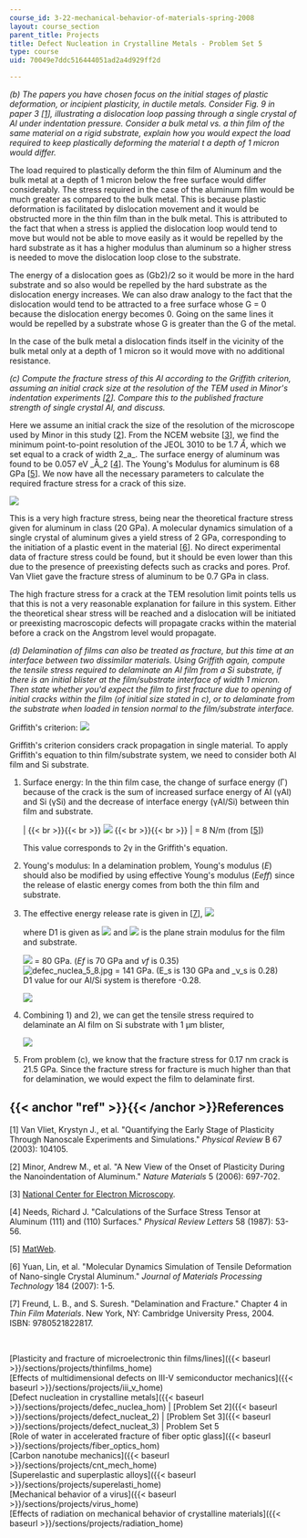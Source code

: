 ```yaml
---
course_id: 3-22-mechanical-behavior-of-materials-spring-2008
layout: course_section
parent_title: Projects
title: Defect Nucleation in Crystalline Metals - Problem Set 5
type: course
uid: 70049e7ddc516444051ad2a4d929ff2d

---
```


_(b) The papers you have chosen focus on the initial stages of plastic deformation, or incipient plasticity, in ductile metals. Consider Fig. 9 in paper 3 \[[1](#ref)\], illustrating a dislocation loop passing through a single crystal of Al under indentation pressure. Consider a bulk metal vs. a thin film of the same material on a rigid substrate, explain how you would expect the load required to keep plastically deforming the material t a depth of 1 micron would differ._

The load required to plastically deform the thin film of Aluminum and the bulk metal at a depth of 1 micron below the free surface would differ considerably. The stress required in the case of the aluminum film would be much greater as compared to the bulk metal. This is because plastic deformation is facilitated by dislocation movement and it would be obstructed more in the thin film than in the bulk metal. This is attributed to the fact that when a stress is applied the dislocation loop would tend to move but would not be able to move easily as it would be repelled by the hard substrate as it has a higher modulus than aluminum so a higher stress is needed to move the dislocation loop close to the substrate.

The energy of a dislocation goes as (Gb2)/2 so it would be more in the hard substrate and so also would be repelled by the hard substrate as the dislocation energy increases. We can also draw analogy to the fact that the dislocation would tend to be attracted to a free surface whose G = 0 because the dislocation energy becomes 0. Going on the same lines it would be repelled by a substrate whose G is greater than the G of the metal.

In the case of the bulk metal a dislocation finds itself in the vicinity of the bulk metal only at a depth of 1 micron so it would move with no additional resistance.

_(c) Compute the fracture stress of this Al according to the Griffith criterion, assuming an initial crack size at the resolution of the TEM used in Minor's indentation experiments \[[2](#ref)\]. Compare this to the published fracture strength of single crystal Al, and discuss._

Here we assume an initial crack the size of the resolution of the microscope used by Minor in this study \[[2](#ref)\]. From the NCEM website \[[3](#ref)\], we find the minimum point-to-point resolution of the JEOL 3010 to be 1.7 _Å_, which we set equal to a crack of width 2_a_. The surface energy of aluminum was found to be 0.057 eV _Å_2 \[[4](#ref)\]. The Young's Modulus for aluminum is 68 GPa \[[5](#ref)\]. We now have all the necessary parameters to calculate the required fracture stress for a crack of this size.

![](/courses/materials-science-and-engineering/3-22-mechanical-behavior-of-materials-spring-2008/projects/defec_nuclea_5_1.jpg)

This is a very high fracture stress, being near the theoretical fracture stress given for aluminum in class (20 GPa). A molecular dynamics simulation of a single crystal of aluminum gives a yield stress of 2 GPa, corresponding to the initiation of a plastic event in the material \[[6](#ref)\]. No direct experimental data of fracture stress could be found, but it should be even lower than this due to the presence of preexisting defects such as cracks and pores. Prof. Van Vliet gave the fracture stress of aluminum to be 0.7 GPa in class.

The high fracture stress for a crack at the TEM resolution limit points tells us that this is not a very reasonable explanation for failure in this system. Either the theoretical shear stress will be reached and a dislocation will be initiated or preexisting macroscopic defects will propagate cracks within the material before a crack on the Angstrom level would propagate.

_(d) Delamination of films can also be treated as fracture, but this time at an interface between two dissimilar materials. Using Griffith again, compute the tensile stress required to delaminate an Al film from a Si substrate, if there is an initial blister at the film/substrate interface of width 1 micron. Then state whether you'd expect the film to first fracture due to opening of initial cracks within the film (of initial size stated in c), or to delaminate from the substrate when loaded in tension normal to the film/substrate interface._

Griffith's criterion: ![](/courses/materials-science-and-engineering/3-22-mechanical-behavior-of-materials-spring-2008/projects/defec_nuclea_5_2.jpg)

Griffith's criterion considers crack propagation in single material. To apply Griffith's equation to thin film/substrate system, we need to consider both Al film and Si substrate.

1.  Surface energy: In the thin film case, the change of surface energy (Γ) because of the crack is the sum of increased surface energy of Al (γAl) and Si (γSi) and the decrease of interface energy (γAl/Si) between thin film and substrate.
    
    |  {{< br >}}{{< br >}} ![](/courses/materials-science-and-engineering/3-22-mechanical-behavior-of-materials-spring-2008/projects/defec_nuclea_5_3.jpg) {{< br >}}{{< br >}}  | \= 8 N/m (from \[[5](#ref)\]) 
    
    This value corresponds to 2γ in the Griffith's equation.
    
2.  Young's modulus: In a delamination problem, Young's modulus (_E_) should also be modified by using effective Young's modulus (_Eeff_) since the release of elastic energy comes from both the thin film and substrate.
    
3.  The effective energy release rate is given in \[[7](#ref)\], ![](/courses/materials-science-and-engineering/3-22-mechanical-behavior-of-materials-spring-2008/projects/defec_nuclea_5_4.jpg)
    
    where D1 is given as ![](/courses/materials-science-and-engineering/3-22-mechanical-behavior-of-materials-spring-2008/projects/defec_nuclea_5_5.jpg) and ![](/courses/materials-science-and-engineering/3-22-mechanical-behavior-of-materials-spring-2008/projects/defec_nuclea_5_6.jpg) is the plane strain modulus for the film and substrate.
    
    ![](/courses/materials-science-and-engineering/3-22-mechanical-behavior-of-materials-spring-2008/projects/defec_nuclea_5_7.jpg) = 80 GPa. (_Ef_ is 70 GPa and _νf_ is 0.35)  
    ![defec_nuclea_5_8.jpg](/courses/materials-science-and-engineering/3-22-mechanical-behavior-of-materials-spring-2008/projects/defec_nuclea_5_8.jpg) = 141 GPa. (E\_s is 130 GPa and _ν_s is 0.28)  
    D1 value for our Al/Si system is therefore -0.28.  
      
    ![](/courses/materials-science-and-engineering/3-22-mechanical-behavior-of-materials-spring-2008/projects/defec_nuclea_5_9.jpg)
    
4.  Combining 1) and 2), we can get the tensile stress required to delaminate an Al film on Si substrate with 1 µm blister,
    
    ![](/courses/materials-science-and-engineering/3-22-mechanical-behavior-of-materials-spring-2008/projects/defec_nucle_5_10.jpg)
    
5.  From problem (c), we know that the fracture stress for 0.17 nm crack is 21.5 GPa. Since the fracture stress for fracture is much higher than that for delamination, we would expect the film to delaminate first.

{{< anchor "ref" >}}{{< /anchor >}}References
---------------------------------------------

\[1\] Van Vliet, Krystyn J., et al. "Quantifying the Early Stage of Plasticity Through Nanoscale Experiments and Simulations." _Physical Review_ B 67 (2003): 104105.

\[2\] Minor, Andrew M., et al. "A New View of the Onset of Plasticity During the Nanoindentation of Aluminum." _Nature Materials_ 5 (2006): 697-702.

\[3\] [National Center for Electron Microscopy](http://foundry.lbl.gov/facilities/ncem/).

\[4\] Needs, Richard J. "Calculations of the Surface Stress Tensor at Aluminum (111) and (110) Surfaces." _Physical Review Letters_ 58 (1987): 53-56.

\[5\] [MatWeb](http://www.matweb.com/).

\[6\] Yuan, Lin, et al. "Molecular Dynamics Simulation of Tensile Deformation of Nano-single Crystal Aluminum." _Journal of Materials Processing Technology_ 184 (2007): 1-5.

\[7\] Freund, L. B., and S. Suresh. "Delamination and Fracture." Chapter 4 in _Thin Film Materials_. New York, NY: Cambridge University Press, 2004. ISBN: 9780521822817.

  
  
 

[Plasticity and fracture of microelectronic thin films/lines]({{< baseurl >}}/sections/projects/thinfilms_home)  
[Effects of multidimensional defects on III-V semiconductor mechanics]({{< baseurl >}}/sections/projects/iii_v_home)  
[Defect nucleation in crystalline metals]({{< baseurl >}}/sections/projects/defec_nuclea_hom) | [Problem Set 2]({{< baseurl >}}/sections/projects/defect_nucleat_2) | [Problem Set 3]({{< baseurl >}}/sections/projects/defect_nucleat_3) | Problem Set 5  
[Role of water in accelerated fracture of fiber optic glass]({{< baseurl >}}/sections/projects/fiber_optics_hom)  
[Carbon nanotube mechanics]({{< baseurl >}}/sections/projects/cnt_mech_home)  
[Superelastic and superplastic alloys]({{< baseurl >}}/sections/projects/superelasti_home)  
[Mechanical behavior of a virus]({{< baseurl >}}/sections/projects/virus_home)  
[Effects of radiation on mechanical behavior of crystalline materials]({{< baseurl >}}/sections/projects/radiation_home)
